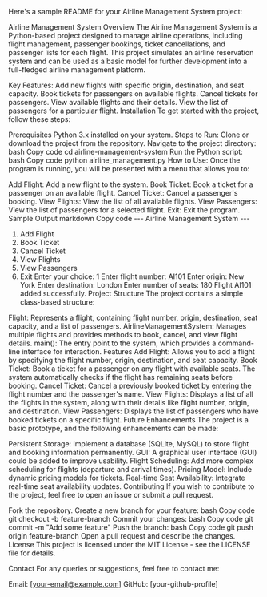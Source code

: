 
Here's a sample README for your Airline Management System project:

Airline Management System
Overview
The Airline Management System is a Python-based project designed to manage airline operations, including flight management, passenger bookings, ticket cancellations, and passenger lists for each flight. This project simulates an airline reservation system and can be used as a basic model for further development into a full-fledged airline management platform.

Key Features:
Add new flights with specific origin, destination, and seat capacity.
Book tickets for passengers on available flights.
Cancel tickets for passengers.
View available flights and their details.
View the list of passengers for a particular flight.
Installation
To get started with the project, follow these steps:

Prerequisites
Python 3.x installed on your system.
Steps to Run:
Clone or download the project from the repository.
Navigate to the project directory:
bash
Copy code
cd airline-management-system
Run the Python script:
bash
Copy code
python airline_management.py
How to Use:
Once the program is running, you will be presented with a menu that allows you to:

Add Flight: Add a new flight to the system.
Book Ticket: Book a ticket for a passenger on an available flight.
Cancel Ticket: Cancel a passenger's booking.
View Flights: View the list of all available flights.
View Passengers: View the list of passengers for a selected flight.
Exit: Exit the program.
Sample Output
markdown
Copy code
--- Airline Management System ---
1. Add Flight
2. Book Ticket
3. Cancel Ticket
4. View Flights
5. View Passengers
6. Exit
Enter your choice: 1
Enter flight number: AI101
Enter origin: New York
Enter destination: London
Enter number of seats: 180
Flight AI101 added successfully.
Project Structure
The project contains a simple class-based structure:

Flight: Represents a flight, containing flight number, origin, destination, seat capacity, and a list of passengers.
AirlineManagementSystem: Manages multiple flights and provides methods to book, cancel, and view flight details.
main(): The entry point to the system, which provides a command-line interface for interaction.
Features
Add Flight:
Allows you to add a flight by specifying the flight number, origin, destination, and seat capacity.
Book Ticket:
Book a ticket for a passenger on any flight with available seats.
The system automatically checks if the flight has remaining seats before booking.
Cancel Ticket:
Cancel a previously booked ticket by entering the flight number and the passenger's name.
View Flights:
Displays a list of all the flights in the system, along with their details like flight number, origin, and destination.
View Passengers:
Displays the list of passengers who have booked tickets on a specific flight.
Future Enhancements
The project is a basic prototype, and the following enhancements can be made:

Persistent Storage: Implement a database (SQLite, MySQL) to store flight and booking information permanently.
GUI: A graphical user interface (GUI) could be added to improve usability.
Flight Scheduling: Add more complex scheduling for flights (departure and arrival times).
Pricing Model: Include dynamic pricing models for tickets.
Real-time Seat Availability: Integrate real-time seat availability updates.
Contributing
If you wish to contribute to the project, feel free to open an issue or submit a pull request.

Fork the repository.
Create a new branch for your feature:
bash
Copy code
git checkout -b feature-branch
Commit your changes:
bash
Copy code
git commit -m "Add some feature"
Push the branch:
bash
Copy code
git push origin feature-branch
Open a pull request and describe the changes.
License
This project is licensed under the MIT License - see the LICENSE file for details.

Contact
For any queries or suggestions, feel free to contact me:

Email: [your-email@example.com]
GitHub: [your-github-profile]
